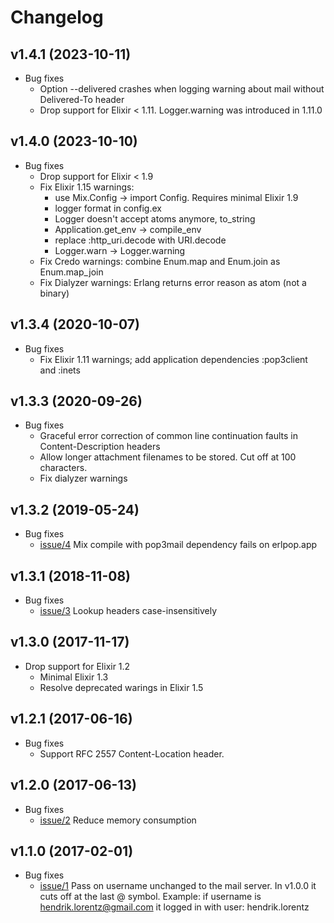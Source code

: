 # Changelog

## v1.4.1 (2023-10-11)
* Bug fixes
  * Option --delivered crashes when logging warning about mail without Delivered-To header
  * Drop support for Elixir < 1.11. Logger.warning was introduced in 1.11.0

## v1.4.0 (2023-10-10)

* Bug fixes
  * Drop support for Elixir < 1.9
  * Fix Elixir 1.15 warnings: 
    * use Mix.Config -> import Config. Requires minimal Elixir 1.9
    * logger format in config.ex
    * Logger doesn't accept atoms anymore, to_string
    * Application.get_env -> compile_env
    * replace :http_uri.decode with URI.decode
    * Logger.warn -> Logger.warning
  * Fix Credo warnings: combine Enum.map and Enum.join as Enum.map_join
  * Fix Dialyzer warnings: Erlang returns error reason as atom (not a binary) 

## v1.3.4 (2020-10-07)

* Bug fixes
  * Fix Elixir 1.11 warnings; add application dependencies :pop3client and :inets

## v1.3.3 (2020-09-26)

* Bug fixes
  * Graceful error correction of common line continuation faults in Content-Description headers
  * Allow longer attachment filenames to be stored. Cut off at 100 characters.
  * Fix dialyzer warnings

## v1.3.2 (2019-05-24)

* Bug fixes
  * [issue/4](https://github.com/nico-amsterdam/pop3mail/issues/4) Mix compile with pop3mail dependency fails on erlpop.app

## v1.3.1 (2018-11-08)

* Bug fixes
  * [issue/3](https://github.com/nico-amsterdam/pop3mail/issues/3) Lookup headers case-insensitively

## v1.3.0 (2017-11-17)

* Drop support for Elixir 1.2
  * Minimal Elixir 1.3
  * Resolve deprecated warings in Elixir 1.5

## v1.2.1 (2017-06-16)

* Bug fixes
  * Support RFC 2557 Content-Location header.

## v1.2.0 (2017-06-13)

* Bug fixes
  * [issue/2](https://github.com/nico-amsterdam/pop3mail/issues/2) Reduce memory consumption

## v1.1.0 (2017-02-01)

* Bug fixes
  * [issue/1](https://github.com/nico-amsterdam/pop3mail/issues/1) Pass on username unchanged to the mail server. In v1.0.0 it cuts off at the last @ symbol. Example: if username is hendrik.lorentz@gmail.com it logged in with user: hendrik.lorentz
